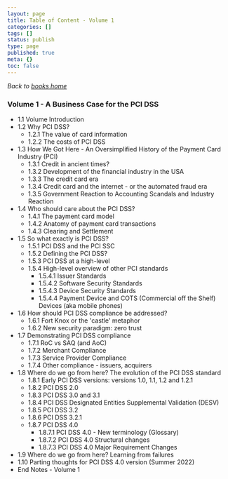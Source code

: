 ```yaml
---
layout: page
title: Table of Content - Volume 1
categories: []
tags: []
status: publish
type: page
published: true
meta: {}
toc: false
---
```


*Back to [books home](/book)*

### Volume 1 - A Business Case for the PCI DSS 

* 1.1 Volume Introduction 
* 1.2 Why PCI DSS?
  * 1.2.1 The value of card information
  * 1.2.2 The costs of PCI DSS
* 1.3 How We Got Here - An Oversimplified History of the Payment Card Industry (PCI) 
  * 1.3.1 Credit in ancient times? 
  * 1.3.2 Development of the financial industry in the USA 
  * 1.3.3 The credit card era 
  * 1.3.4 Credit card and the internet - or the automated fraud era 
  * 1.3.5 Government Reaction to Accounting Scandals and Industry Reaction
* 1.4 Who should care about the PCI DSS? 
  * 1.4.1 The payment card model 
  * 1.4.2 Anatomy of payment card transactions 
  * 1.4.3 Clearing and Settlement 
* 1.5 So what exactly is PCI DSS? 
  * 1.5.1 PCI DSS and the PCI SSC 
  * 1.5.2 Defining the PCI DSS? 
  * 1.5.3 PCI DSS at a high-level
  * 1.5.4 High-level overview of other PCI standards 
    * 1.5.4.1 Issuer Standards 
    * 1.5.4.2 Software Security Standards 
    * 1.5.4.3 Device Security Standards 
    * 1.5.4.4 Payment Device and COTS (Commercial off the Shelf) Devices (aka mobile phones)
* 1.6 How should PCI DSS compliance be addressed? 
  * 1.6.1 Fort Knox or the 'castle' metaphor 
  * 1.6.2 New security paradigm: zero trust 
* 1.7 Demonstrating PCI DSS compliance 
  * 1.7.1 RoC vs SAQ (and AoC)
  * 1.7.2 Merchant Compliance 
  * 1.7.3 Service Provider Compliance 
  * 1.7.4 Other compliance - issuers, acquirers 
* 1.8 Where do we go from here? The evolution of the PCI DSS standard 
  * 1.8.1 Early PCI DSS versions: versions 1.0, 1.1, 1.2 and 1.2.1
  * 1.8.2 PCI DSS 2.0 
  * 1.8.3 PCI DSS 3.0 and 3.1 
  * 1.8.4 PCI DSS Designated Entities Supplemental Validation (DESV) 
  * 1.8.5 PCI DSS 3.2 
  * 1.8.6 PCI DSS 3.2.1 
  * 1.8.7 PCI DSS 4.0 
    * 1.8.7.1 PCI DSS 4.0 - New terminology (Glossary) 
    * 1.8.7.2 PCI DSS 4.0 Structural changes 
    * 1.8.7.3 PCI DSS 4.0 Major Requirement Changes 
* 1.9 Where do we go from here? Learning from failures 
* 1.10 Parting thoughts for PCI DSS 4.0 version (Summer 2022) 
* End Notes - Volume 1


